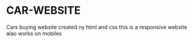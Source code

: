 # CAR-WEBSITE
Cars buying website created ny html and css this is a responsive website alao works on mobiles
